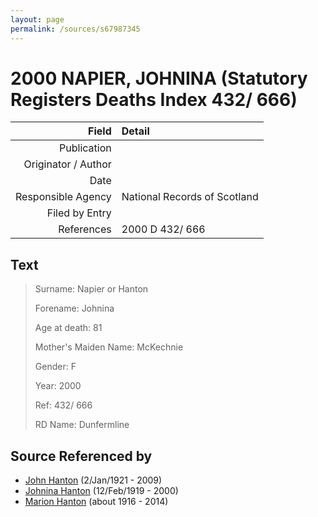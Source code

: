 ```yaml
---
layout: page
permalink: /sources/s67987345
---
```


# 2000 NAPIER, JOHNINA (Statutory Registers Deaths Index 432/ 666)

Field | Detail
---:|:---
Publication | 
Originator / Author | 
Date | 
Responsible Agency | National Records of Scotland
Filed by Entry | 
References | 2000 D 432/ 666

## Text

> Surname: Napier or Hanton
>
> Forename: Johnina
>
> Age at death: 81
>
> Mother's Maiden Name: McKechnie
>
> Gender: F
>
> Year: 2000
>
> Ref: 432/ 666
>
> RD Name: Dunfermline
>

## Source Referenced by

* [John Hanton](../people/@30651959@-john-hanton-b1921-1-2-d2009.md) (2/Jan/1921 - 2009)
* [Johnina Hanton](../people/@68592798@-johnina-hanton-b1919-2-12-d2000.md) (12/Feb/1919 - 2000)
* [Marion Hanton](../people/@27083581@-marion-hanton-b1916-d2014.md) (about 1916 - 2014)
